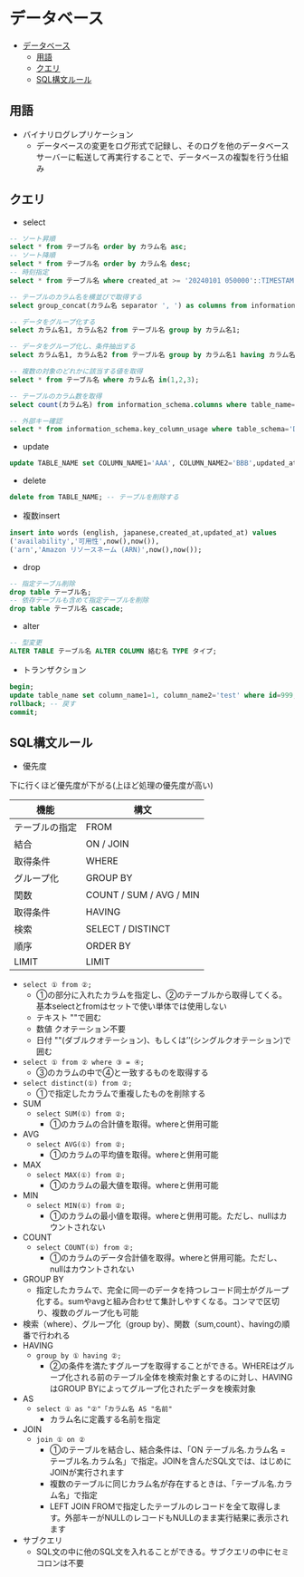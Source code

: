# データベース

- [データベース](#データベース)
  - [用語](#用語)
  - [クエリ](#クエリ)
  - [SQL構文ルール](#sql構文ルール)

## 用語

- バイナリログレプリケーション
  - データベースの変更をログ形式で記録し、そのログを他のデータベースサーバーに転送して再実行することで、データベースの複製を行う仕組み

## クエリ

- select

```sql
-- ソート昇順
select * from テーブル名 order by カラム名 asc;
-- ソート降順
select * from テーブル名 order by カラム名 desc;
-- 時刻指定
select * from テーブル名 where created_at >= '20240101 050000'::TIMESTAMP limit 100;

-- テーブルのカラム名を横並びで取得する
select group_concat(カラム名 separator ', ') as columns from information_schema.columns where table_schema = 'DB名' and table_name = 'テーブル名' order by ordinal_position asc;

-- データをグループ化する
select カラム名1, カラム名2 from テーブル名 group by カラム名1;

-- データをグループ化し、条件抽出する
select カラム名1, カラム名2 from テーブル名 group by カラム名1 having カラム名>1;

-- 複数の対象のどれかに該当する値を取得
select * from テーブル名 where カラム名 in(1,2,3);

-- テーブルのカラム数を取得
select count(カラム名) from information_schema.columns where table_name='テーブル名' and table_schema='DB名';

-- 外部キー確認
select * from information_schema.key_column_usage where table_schema='DB名' and table_name='テーブル名';
```

- update

```sql
update TABLE_NAME set COLUMN_NAME1='AAA', COLUMN_NAME2='BBB',updated_at=now() where id=999;
```

- delete

```sql
delete from TABLE_NAME; -- テーブルを削除する
```

- 複数insert

```sql
insert into words (english, japanese,created_at,updated_at) values 
('availability','可用性',now(),now()),
('arn','Amazon リソースネーム (ARN)',now(),now());
```

- drop

```sql
-- 指定テーブル削除
drop table テーブル名;
-- 依存テーブルも含めて指定テーブルを削除
drop table テーブル名 cascade;
```

- alter

```sql
-- 型変更
ALTER TABLE テーブル名 ALTER COLUMN 絡む名 TYPE タイプ;
```

- トランザクション

```sql
begin;
update table_name set column_name1=1, column_name2='test' where id=999;
rollback; -- 戻す
commit;
```

## SQL構文ルール

- 優先度

下に行くほど優先度が下がる(上ほど処理の優先度が高い)

| 機能 | 構文 |
| -- | -- |
| テーブルの指定 | FROM |
| 結合 | ON / JOIN |
| 取得条件 | WHERE |
| グループ化 | GROUP BY |
| 関数 | COUNT / SUM / AVG / MIN |
| 取得条件 | HAVING |
| 検索 | SELECT / DISTINCT |
| 順序 | ORDER BY |
| LIMIT | LIMIT |

- `select ① from ②;`
  - ①の部分に入れたカラムを指定し、②のテーブルから取得してくる。基本selectとfromはセットで使い単体では使用しない
  - テキスト ""で囲む
  - 数値 クオテーション不要
  - 日付 ""(ダブルクオテーション)、もしくは’’(シングルクオテーション)で囲む
- `select ① from ② where ③ = ④;`
  - ③のカラムの中で④と一致するものを取得する
- `select distinct(①) from ②;`
  - ①で指定したカラムで重複したものを削除する
- SUM
  - `select SUM(①) from ②;`
    - ①のカラムの合計値を取得。whereと併用可能
- AVG
  - `select AVG(①) from ②;`
    - ①のカラムの平均値を取得。whereと併用可能
- MAX
  - `select MAX(①) from ②;`
    - ①のカラムの最大値を取得。whereと併用可能
- MIN
  - `select MIN(①) from ②;`
    - ①のカラムの最小値を取得。whereと併用可能。ただし、nullはカウントされない
- COUNT
  - `select COUNT(①) from ②;`
    - ①のカラムのデータ合計値を取得。whereと併用可能。ただし、nullはカウントされない
- GROUP BY
  - 指定したカラムで、完全に同一のデータを持つレコード同士がグループ化する。sumやavgと組み合わせて集計しやすくなる。コンマで区切り、複数のグループ化も可能
- 検索（where）、グループ化（group by）、関数（sum,count）、havingの順番で行われる
- HAVING
  - `group by ① having ②;`
    - ②の条件を満たすグループを取得することができる。WHEREはグループ化される前のテーブル全体を検索対象とするのに対し、HAVINGはGROUP BYによってグループ化されたデータを検索対象
- AS
  - `select ① as "②"「カラム名 AS "名前"`
    - カラム名に定義する名前を指定
- JOIN
  - `join ① on ②`
    - ①のテーブルを結合し、結合条件は、「ON テーブル名.カラム名 = テーブル名.カラム名」で指定。JOINを含んだSQL文では、はじめにJOINが実行されます
    - 複数のテーブルに同じカラム名が存在するときは、「テーブル名.カラム名」で指定
    - LEFT JOIN FROMで指定したテーブルのレコードを全て取得します。外部キーがNULLのレコードもNULLのまま実行結果に表示されます
- サブクエリ
  - SQL文の中に他のSQL文を入れることができる。サブクエリの中にセミコロンは不要
